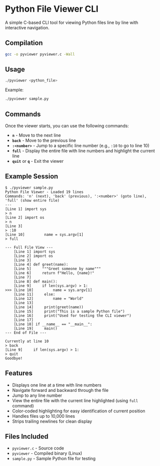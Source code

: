 # Python File Viewer CLI

A simple C-based CLI tool for viewing Python files line by line with interactive navigation.

## Compilation

```bash
gcc -o pyviewer pyviewer.c -Wall
```

## Usage

```bash
./pyviewer <python_file>
```

Example:
```bash
./pyviewer sample.py
```

## Commands

Once the viewer starts, you can use the following commands:

- **`n`** - Move to the next line
- **`back`** - Move to the previous line
- **`:<number>`** - Jump to a specific line number (e.g., `:10` to go to line 10)
- **`full`** - Display the entire file with line numbers and highlight the current line
- **`quit`** or **`q`** - Exit the viewer

## Example Session

```
$ ./pyviewer sample.py
Python File Viewer - Loaded 19 lines
Commands: 'n' (next), 'back' (previous), ':<number>' (goto line), 'full' (show entire file)
---
[Line 1] import sys
> n
[Line 2] import os
> n
[Line 3] 
> :10
[Line 10]         name = sys.argv[1]
> full

--- Full File View ---
    [Line 1] import sys
    [Line 2] import os
    [Line 3] 
    [Line 4] def greet(name):
    [Line 5]     """Greet someone by name"""
    [Line 6]     return f"Hello, {name}!"
    [Line 7] 
    [Line 8] def main():
    [Line 9]     if len(sys.argv) > 1:
>>> [Line 10]         name = sys.argv[1]
    [Line 11]     else:
    [Line 12]         name = "World"
    [Line 13]     
    [Line 14]     print(greet(name))
    [Line 15]     print("This is a sample Python file")
    [Line 16]     print("Used for testing the CLI viewer")
    [Line 17] 
    [Line 18] if __name__ == "__main__":
    [Line 19]     main()
--- End of File ---

Currently at line 10
> back
[Line 9]     if len(sys.argv) > 1:
> quit
Goodbye!
```

## Features

- Displays one line at a time with line numbers
- Navigate forward and backward through the file
- Jump to any line number
- View the entire file with the current line highlighted (using `full` command)
- Color-coded highlighting for easy identification of current position
- Handles files up to 10,000 lines
- Strips trailing newlines for clean display

## Files Included

- `pyviewer.c` - Source code
- `pyviewer` - Compiled binary (Linux)
- `sample.py` - Sample Python file for testing
